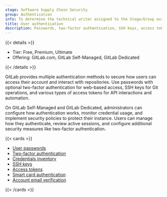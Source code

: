 ```yaml
---
stage: Software Supply Chain Security
group: Authentication
info: To determine the technical writer assigned to the Stage/Group associated with this page, see https://handbook.gitlab.com/handbook/product/ux/technical-writing/#assignments
title: User authentication
description: Passwords, two-factor authentication, SSH keys, access tokens, credentials inventory.
---
```


{{< details >}}

- Tier: Free, Premium, Ultimate
- Offering: GitLab.com, GitLab Self-Managed, GitLab Dedicated

{{< /details >}}

GitLab provides multiple authentication methods to secure how users can access their account and
interact with repositories. Use passwords with optional two-factor authentication for web-based
access, SSH keys for Git operations, and various types of access tokens for API interactions
and automation.

On GitLab Self-Managed and GitLab Dedicated, administrators can configure how authentication
works, monitor credential usage, and implement security policies to protect their instance.
Users can manage how they authenticate, review active sessions, and configure additional
security measures like two-factor authentication.

{{< cards >}}

- [User passwords](../user/profile/user_passwords.md)
- [Two-factor authentication](../user/profile/account/two_factor_authentication.md)
- [Credentials inventory](../administration/credentials_inventory.md)
- [SSH keys](../user/ssh.md)
- [Access tokens](../security/tokens/_index.md)
- [Smart card authentication](../administration/auth/smartcard.md)
- [Account email verification](../security/email_verification.md)

{{< /cards >}}
